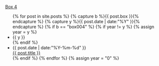 <div class="box-title"><a href="/box001/index.html">Box 4</a></div>

<ul class="listing">
{% for post in site.posts %}
  {% capture b %}{{ post.box }}{% endcapture %}
  {% capture y %}{{ post.date | date:"%Y" }}{% endcapture %}
  {% if b == "box004" %}
    {% if year != y %}
      {% assign year = y %}
      <li class="listing-seperator">{{ y }}</li>
    {% endif %}
    <li class="listing-item">
      <time datetime="{{ post.date | date:"%Y-%m-%d" }}">{{ post.date | date:"%Y-%m-%d" }}</time> <br/>
      <a href="{{ site.url }}{{ post.url }}" title="{{ post.title }}">{{ post.title }}</a>
    </li>
  {% endif %}
{% endfor %}
{% assign year = "0" %}
</ul>